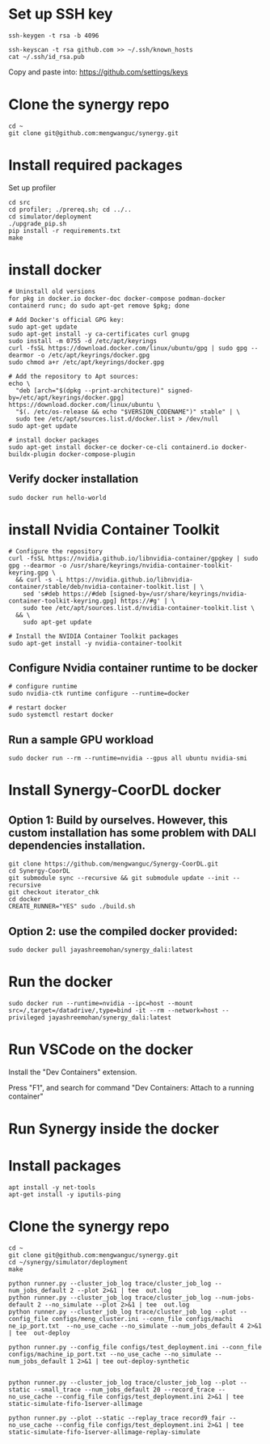 # Set up SSH key

```
ssh-keygen -t rsa -b 4096
```

```
ssh-keyscan -t rsa github.com >> ~/.ssh/known_hosts
cat ~/.ssh/id_rsa.pub
```
Copy and paste into: https://github.com/settings/keys

# Clone the synergy repo

```
cd ~
git clone git@github.com:mengwanguc/synergy.git
```

# Install required packages

Set up profiler

```
cd src
cd profiler; ./prereq.sh; cd ../..
cd simulator/deployment
./upgrade_pip.sh
pip install -r requirements.txt
make
```



# install docker

```
# Uninstall old versions
for pkg in docker.io docker-doc docker-compose podman-docker containerd runc; do sudo apt-get remove $pkg; done

# Add Docker's official GPG key:
sudo apt-get update
sudo apt-get install -y ca-certificates curl gnupg
sudo install -m 0755 -d /etc/apt/keyrings
curl -fsSL https://download.docker.com/linux/ubuntu/gpg | sudo gpg --dearmor -o /etc/apt/keyrings/docker.gpg
sudo chmod a+r /etc/apt/keyrings/docker.gpg

# Add the repository to Apt sources:
echo \
  "deb [arch="$(dpkg --print-architecture)" signed-by=/etc/apt/keyrings/docker.gpg] https://download.docker.com/linux/ubuntu \
  "$(. /etc/os-release && echo "$VERSION_CODENAME")" stable" | \
  sudo tee /etc/apt/sources.list.d/docker.list > /dev/null
sudo apt-get update

# install docker packages
sudo apt-get install docker-ce docker-ce-cli containerd.io docker-buildx-plugin docker-compose-plugin
```

## Verify docker installation

```
sudo docker run hello-world
```

# install Nvidia Container Toolkit

```
# Configure the repository
curl -fsSL https://nvidia.github.io/libnvidia-container/gpgkey | sudo gpg --dearmor -o /usr/share/keyrings/nvidia-container-toolkit-keyring.gpg \
  && curl -s -L https://nvidia.github.io/libnvidia-container/stable/deb/nvidia-container-toolkit.list | \
    sed 's#deb https://#deb [signed-by=/usr/share/keyrings/nvidia-container-toolkit-keyring.gpg] https://#g' | \
    sudo tee /etc/apt/sources.list.d/nvidia-container-toolkit.list \
  && \
    sudo apt-get update

# Install the NVIDIA Container Toolkit packages
sudo apt-get install -y nvidia-container-toolkit
```

## Configure Nvidia container runtime to be docker
```
# configure runtime
sudo nvidia-ctk runtime configure --runtime=docker

# restart docker
sudo systemctl restart docker
```

## Run a sample GPU workload
```
sudo docker run --rm --runtime=nvidia --gpus all ubuntu nvidia-smi
```

<!-- # Install nvidia-docker2

```
sudo apt-get install nvidia-docker2
sudo pkill -SIGHUP dockerd
``` -->


# Install Synergy-CoorDL docker

## Option 1: Build by ourselves. However, this custom installation has some problem with DALI dependencies installation.
```
git clone https://github.com/mengwanguc/Synergy-CoorDL.git
cd Synergy-CoorDL
git submodule sync --recursive && git submodule update --init --recursive
git checkout iterator_chk
cd docker
CREATE_RUNNER="YES" sudo ./build.sh
```

## Option 2: use the compiled docker provided:
```
sudo docker pull jayashreemohan/synergy_dali:latest
```

# Run the docker

```
sudo docker run --runtime=nvidia --ipc=host --mount src=/,target=/datadrive/,type=bind -it --rm --network=host --privileged jayashreemohan/synergy_dali:latest
```


# Run VSCode on the docker

Install the "Dev Containers" extension.

Press "F1", and search for command "Dev Containers: Attach to a running container"


# Run Synergy inside the docker




# Install packages

```
apt install -y net-tools
apt-get install -y iputils-ping
```

# Clone the synergy repo

```
cd ~
git clone git@github.com:mengwanguc/synergy.git
cd ~/synergy/simulator/deployment
make
```


```
python runner.py --cluster_job_log trace/cluster_job_log --num_jobs_default 2 --plot 2>&1 | tee  out.log
python runner.py --cluster_job_log trace/cluster_job_log --num-jobs-default 2 --no_simulate --plot 2>&1 | tee  out.log
python runner.py --cluster_job_log trace/cluster_job_log --plot --config_file configs/meng_cluster.ini --conn_file configs/machi
ne_ip_port.txt  --no_use_cache --no_simulate --num_jobs_default 4 2>&1 | tee  out-deploy

python runner.py --config_file configs/test_deployment.ini --conn_file configs/machine_ip_port.txt --no_use_cache --no_simulate --num_jobs_default 1 2>&1 | tee out-deploy-synthetic


python runner.py --cluster_job_log trace/cluster_job_log --plot --static --small_trace --num_jobs_default 20 --record_trace --no_use_cache --config_file configs/test_deployment.ini 2>&1 | tee static-simulate-fifo-1server-allimage

python runner.py --plot --static --replay_trace record9_fair --no_use_cache --config_file configs/test_deployment.ini 2>&1 | tee static-simulate-fifo-1server-allimage-replay-simulate
```